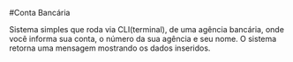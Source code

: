#Conta Bancária

Sistema simples que roda via CLI(terminal), de uma agência bancária, onde você informa sua conta, o número da sua agência e seu nome. 
O sistema retorna uma mensagem mostrando os dados inseridos.

